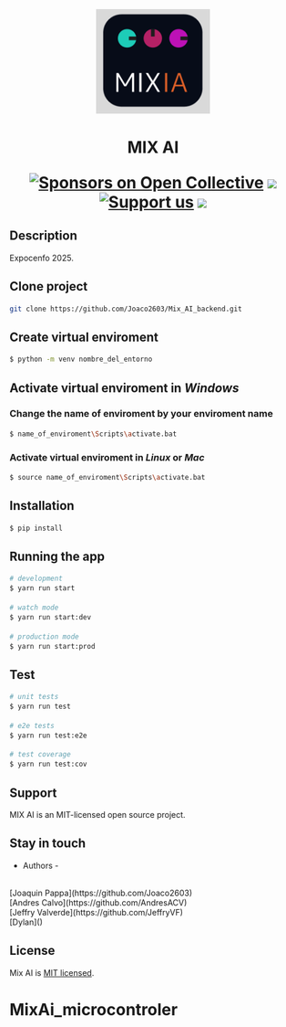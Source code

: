 <p align="center">
  <a target="blank"><img src="./assets/image.png" width="200" alt="Nest Logo" /></a>
</p>

  <h1 align="center">MIX AI</p>
    <p align="center">
<a href="https://opencollective.com/nest#sponsor" target="_blank"><img src="https://opencollective.com/nest/sponsors/badge.svg" alt="Sponsors on Open Collective" /></a>
  <a href="https://paypal.me/kamilmysliwiec" target="_blank"><img src="https://img.shields.io/badge/Donate-PayPal-ff3f59.svg"/></a>
    <a href="https://opencollective.com/nest#sponsor"  target="_blank"><img src="https://img.shields.io/badge/Support%20us-Open%20Collective-41B883.svg" alt="Support us"></a>
  <a href="https://twitter.com/nestframework" target="_blank"><img src="https://img.shields.io/twitter/follow/nestframework.svg?style=social&label=Follow"></a>
</p>


## Description

Expocenfo 2025.

## Clone project

```bash
git clone https://github.com/Joaco2603/Mix_AI_backend.git

```

## Create virtual enviroment
```bash
$ python -m venv nombre_del_entorno
```

## Activate virtual enviroment in *Windows*

### Change the name of enviroment by your enviroment name

```bash
$ name_of_enviroment\Scripts\activate.bat
```

### Activate virtual enviroment in *Linux* or *Mac*

```bash
$ source name_of_enviroment\Scripts\activate.bat
```

## Installation

```bash
$ pip install
```

## Running the app

```bash
# development
$ yarn run start

# watch mode
$ yarn run start:dev

# production mode
$ yarn run start:prod
```

## Test

```bash
# unit tests
$ yarn run test

# e2e tests
$ yarn run test:e2e

# test coverage
$ yarn run test:cov
```

## Support

MIX AI is an MIT-licensed open source project.

## Stay in touch

- Authors -
<br/> 
[Joaquin Pappa](https://github.com/Joaco2603)
<br/>
[Andres Calvo](https://github.com/AndresACV)
<br/>
[Jeffry Valverde](https://github.com/JeffryVF)
<br/>
[Dylan]()

<!-- - Website - [https://nestjs.com](https://nestjs.com/) -->
<!-- - Twitter - [@nestframework](https://twitter.com/nestframework) -->

## License

Mix AI is [MIT licensed](LICENSE).
# MixAi_microcontroler
